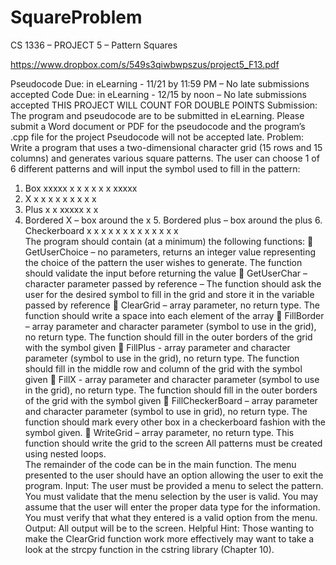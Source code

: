 SquareProblem
=============

CS 1336 – PROJECT 5 – Pattern Squares 

https://www.dropbox.com/s/549s3qiwbwpszus/project5_F13.pdf

Pseudocode Due: in eLearning - 11/21 by 11:59 PM – No late submissions accepted 
Code Due:   in eLearning - 12/15 by noon – No late submissions accepted 
THIS PROJECT WILL COUNT FOR DOUBLE POINTS 
Submission: The program and pseudocode are to be submitted in eLearning.  Please submit a Word document or PDF for the pseudocode and the program’s .cpp file for the project Pseudocode will not be accepted late. 
Problem:  Write a program that uses a two-dimensional character grid (15 rows and 15 columns) and generates various square patterns.  The user can choose 1 of 6 different patterns and will input the symbol used to fill in the pattern: 
1. Box xxxxx x   x x   x x   x xxxxx  
2. X x   x  x x    x    x x  x   x  
3. Plus   x     x   xxxxx   x     x    
4. Bordered X – box around the x 5. Bordered plus – box around the plus 6. Checkerboard x x x  x x  x x x  x x  x x x   
The program should contain (at a minimum) the following functions: 
 GetUserChoice – no parameters, returns an integer value representing the choice of the pattern the user wishes to generate.  The function should validate the input before returning the value  GetUserChar – character parameter passed by reference – The function should ask the user for the desired symbol to fill in the grid and store it in the variable passed by reference  ClearGrid – array parameter, no return type. The function should write a space into each element of the array  FillBorder – array parameter and character parameter (symbol to use in the grid), no return type.  The function should fill in the outer borders of the grid with the symbol given  FillPlus - array parameter and character parameter (symbol to use in the grid), no return type.  The function should fill in the middle row and column of the grid with the symbol given  FillX - array parameter and character parameter (symbol to use in the grid), no return type.  The function should fill in the outer borders of the grid with the symbol given  FillCheckerBoard – array parameter and character parameter (symbol to use in grid), no return type.  The function should mark every other box in a checkerboard fashion with the symbol given.  WriteGrid – array parameter, no return type.  This function should write the grid to the screen 
All patterns must be created using nested loops.   
The remainder of the code can be in the main function.  The menu presented to the user should have an option allowing the user to exit the program. 
Input:  The user must be provided a menu to select the pattern.  You must validate that the menu selection by the user is valid.  You may assume that the user will enter the proper data type for the information.  You must verify that what they entered is a valid option from the menu. 
Output: All output will be to the screen. 
Helpful Hint:  Those wanting to make the ClearGrid function work more effectively may want to take a look at the strcpy function in the cstring library (Chapter 10). 
